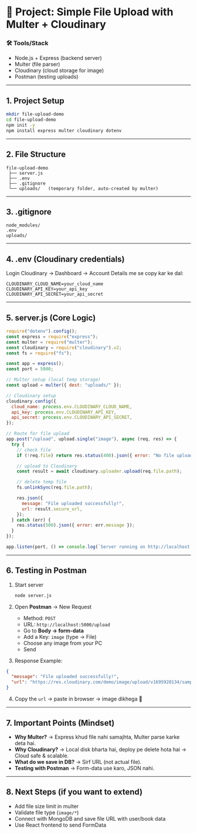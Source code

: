 # 🚀 Project: Simple File Upload with Multer + Cloudinary

### 🛠 Tools/Stack

* Node.js + Express (backend server)
* Multer (file parser)
* Cloudinary (cloud storage for image)
* Postman (testing uploads)

---

## 1. Project Setup

```bash
mkdir file-upload-demo
cd file-upload-demo
npm init -y
npm install express multer cloudinary dotenv
```

---

## 2. File Structure

```
file-upload-demo
 ├── server.js
 ├── .env
 ├── .gitignore
 └── uploads/   (temporary folder, auto-created by multer)
```

---

## 3. .gitignore

```gitignore
node_modules/
.env
uploads/
```

---

## 4. .env (Cloudinary credentials)

Login Cloudinary → Dashboard → Account Details me se copy kar ke dal:

```env
CLOUDINARY_CLOUD_NAME=your_cloud_name
CLOUDINARY_API_KEY=your_api_key
CLOUDINARY_API_SECRET=your_api_secret
```

---

## 5. server.js (Core Logic)

```js
require("dotenv").config();
const express = require("express");
const multer = require("multer");
const cloudinary = require("cloudinary").v2;
const fs = require("fs");

const app = express();
const port = 5000;

// Multer setup (local temp storage)
const upload = multer({ dest: "uploads/" });

// Cloudinary setup
cloudinary.config({
  cloud_name: process.env.CLOUDINARY_CLOUD_NAME,
  api_key: process.env.CLOUDINARY_API_KEY,
  api_secret: process.env.CLOUDINARY_API_SECRET,
});

// Route for file upload
app.post("/upload", upload.single("image"), async (req, res) => {
  try {
    // check file
    if (!req.file) return res.status(400).json({ error: "No file uploaded" });

    // upload to Cloudinary
    const result = await cloudinary.uploader.upload(req.file.path);

    // delete temp file
    fs.unlinkSync(req.file.path);

    res.json({
      message: "File uploaded successfully!",
      url: result.secure_url,
    });
  } catch (err) {
    res.status(500).json({ error: err.message });
  }
});

app.listen(port, () => console.log(`Server running on http://localhost:${port}`));
```

---

## 6. Testing in Postman

1. Start server

   ```bash
   node server.js
   ```

2. Open **Postman** → New Request

   * Method: `POST`
   * URL: `http://localhost:5000/upload`
   * Go to **Body → form-data**
   * Add a Key: `image` (type → File)
   * Choose any image from your PC
   * Send

3. Response Example:

```json
{
  "message": "File uploaded successfully!",
  "url": "https://res.cloudinary.com/demo/image/upload/v1695920134/sample.jpg"
}
```

4. Copy the `url` → paste in browser → image dikhega 🎉

---

## 7. Important Points (Mindset)

* **Why Multer?** → Express khud file nahi samajhta, Multer parse karke deta hai.
* **Why Cloudinary?** → Local disk bharta hai, deploy pe delete hota hai → Cloud safe & scalable.
* **What do we save in DB?** → Sirf URL (not actual file).
* **Testing with Postman** → Form-data use karo, JSON nahi.

---

## 8. Next Steps (if you want to extend)

* Add file size limit in multer
* Validate file type (`image/*`)
* Connect with MongoDB and save file URL with user/book data
* Use React frontend to send FormData

